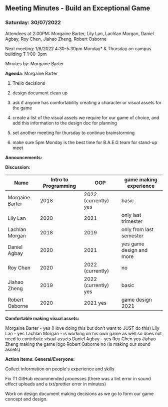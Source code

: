 ## Meeting Minutes - Build an Exceptional Game

### Saturday: 30/07/2022

Attendees at 2:00PM: Morgaine Barter, Lily Lan, Lachlan Morgan, Daniel Agbay, Roy Chen, Jiahao
Zheng, Robert Osborne

Next meeting: 1/8/2022 4:30-5:30pm Monday\* & Thursday on campus building T 1:00-3pm

Minutes by: Morgaine Barter

<b>Agenda</b>: Morgaine Barter

1.  Trello decisions

2.  design document clean up

3.  ask if anyone has comfortability creating a character or visual assets for the game

4.  create a list of the visual assets we require for our game of choice, and add this information
    to the design doc for planning

5.  set another meeting for thursday to continue brainstorming

6.  make sure 5pm Monday is the best time for B.A.E.G team for stand-up meet

<b>Announcements:</b>

<b>Discussion:</b>

| Name            | Intro to Programming | OOP                  | game making experience   |
| --------------- | -------------------- | -------------------- | ------------------------ |
| Morgaine Barter | 2018                 | 2022 (currently) yes | basic                    |
| Lily Lan        | 2020                 | 2021                 | only last trimester      |
| Lachlan Morgan  | 2018                 | 2019                 | only from last semester  |
| Daniel Agbay    | 2020                 | 2021                 | yes game design and more |
| Roy Chen        | 2020                 | 2022 (currently)     | no                       |
| Jiahao Zheng    | 2019                 | 2022 (currently) yes | basic                    |
| Robert Osborne  | 2020                 | 2021 yes             | game design 2021         |

<b>Comfortable making visual assets:</b>

Morgaine Barter - yes (I love doing this but don’t want to JUST do this) Lily Lan - yes Lachlan
Morgan - is working on his own game as well so does not need to contribute visual assets Daniel
Agbay - yes Roy Chen yes Jiahao Zheng making the game logo Robert Osborne no (is making our sound
assets)

<b>Action Items: General/Everyone:</b>

Collect information on people's experience and skills

Fix T1 GitHub recommended processes (there was a lint error in sound effect uploads and a
txt/prettier error in minutes)

Work on design document making decisions as we go to form our game concept and design.
